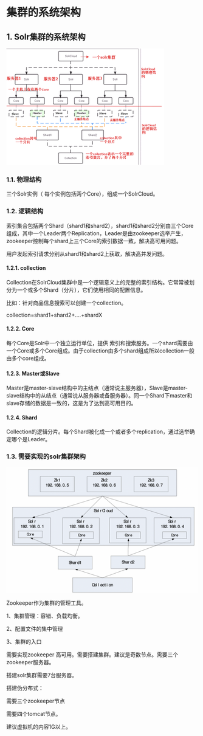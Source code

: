 # 集群的系统架构

## 1.  Solr集群的系统架构

![](../../../.gitbook/assets/image%20%2870%29.png)

### 1.1. 物理结构

三个Solr实例（ 每个实例包括两个Core），组成一个SolrCloud。

### 1.2. 逻辑结构

索引集合包括两个Shard（shard1和shard2），shard1和shard2分别由三个Core组成，其中一个Leader两个Replication，Leader是由zookeeper选举产生，zookeeper控制每个shard上三个Core的索引数据一致，解决高可用问题。

用户发起索引请求分别从shard1和shard2上获取，解决高并发问题。

#### 1.2.1.                  collection

Collection在SolrCloud集群中是一个逻辑意义上的完整的索引结构。它常常被划分为一个或多个Shard（分片），它们使用相同的配置信息。

比如：针对商品信息搜索可以创建一个collection。

 collection=shard1+shard2+....+shardX

#### 1.2.2.                  Core

每个Core是Solr中一个独立运行单位，提供 索引和搜索服务。一个shard需要由一个Core或多个Core组成。由于collection由多个shard组成所以collection一般由多个core组成。

#### 1.2.3.                  Master或Slave

Master是master-slave结构中的主结点（通常说主服务器），Slave是master-slave结构中的从结点（通常说从服务器或备服务器）。同一个Shard下master和slave存储的数据是一致的，这是为了达到高可用目的。

#### 1.2.4.                  Shard

Collection的逻辑分片。每个Shard被化成一个或者多个replication，通过选举确定哪个是Leader。

### 1.3. 需要实现的solr集群架构

![](../../../.gitbook/assets/image%20%28155%29.png)

Zookeeper作为集群的管理工具。

1、集群管理：容错、负载均衡。

2、配置文件的集中管理

3、集群的入口

需要实现zookeeper 高可用。需要搭建集群。建议是奇数节点。需要三个zookeeper服务器。

搭建solr集群需要7台服务器。

搭建伪分布式：

需要三个zookeeper节点

需要四个tomcat节点。

建议虚拟机的内容1G以上。


